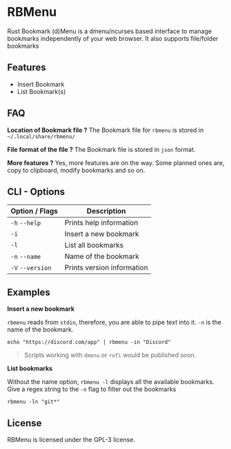 # RBMenu

Rust Bookmark (d)Menu is a dmenu/ncurses based interface to manage bookmarks independently of your web browser. It also supports file/folder bookmarks

## Features
- Insert Bookmark
- List Bookmark(s)

## FAQ
**Location of Bookmark file ?**
The Bookmark file for `rbmenu` is stored in `~/.local/share/rbmenu/`

**File format of the file ?**
The Bookmark file is stored in `json` format.

**More features ?**
Yes, more features are on the way. Some planned ones are, copy to clipboard, modify bookmarks and so on.

## CLI - Options

| Option / Flags   | Description                |
| ---------------- | -------------------------- |
| `-h` `--help`    | Prints help information    |
| `-i`             | Insert a new bookmark      |
| `-l`             | List all bookmarks         |
| `-n` `--name`    | Name of the bookmark       |
| `-V` `--version` | Prints version information |

## Examples
**Insert a new bookmark**

`rbmenu` reads from `stdin`, therefore, you are able to pipe text into it.
`-n` is the name of the bookmark.

`echo "https://discord.com/app" | rbmenu -in "Discord"`
> Scripts working with `dmenu` or `rofi` would be published soon.

**List bookmarks**

Without the name option, `rbmenu -l` displays all the available bookmarks. Give a regex string to the `-n` flag to filter out the bookmarks

`rbmenu -ln "git*"` 

## License

RBMenu is licensed under the GPL-3 license.
